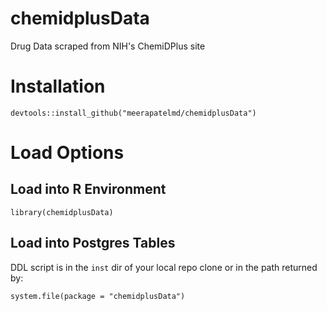 # chemidplusData    
Drug Data scraped from NIH's ChemiDPlus site     

# Installation
```
devtools::install_github("meerapatelmd/chemidplusData")
```

# Load Options   
## Load into R Environment 
```
library(chemidplusData)
```

## Load into Postgres Tables  
DDL script is in the `inst` dir of your local repo clone or in the path returned by: 
```
system.file(package = "chemidplusData") 
```
